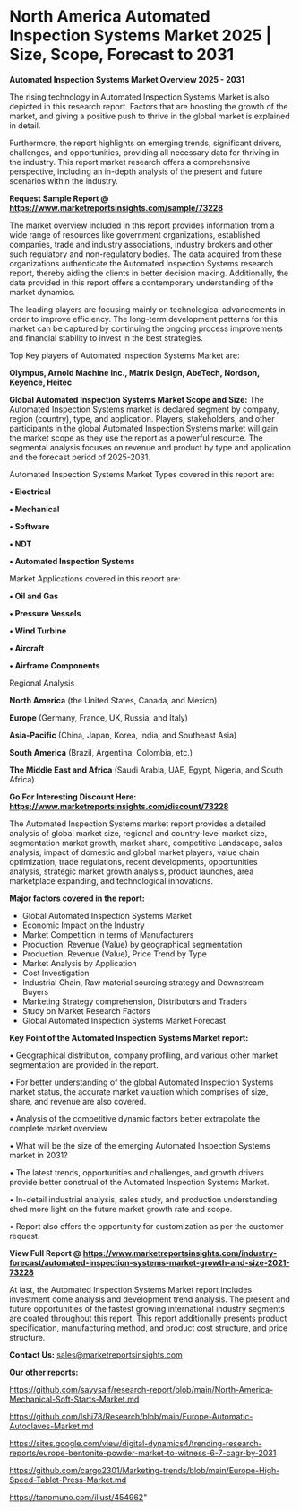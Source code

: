 # North America Automated Inspection Systems Market 2025 | Size, Scope, Forecast to 2031

<Strong> Automated Inspection Systems Market Overview 2025 - 2031</strong>

The rising technology in Automated Inspection Systems Market is also depicted in this research report. Factors that are boosting the growth of the market, and giving a positive push to thrive in the global market is explained in detail.

Furthermore, the report highlights on emerging trends, significant drivers, challenges, and opportunities, providing all necessary data for thriving in the industry. This report market research offers a comprehensive perspective, including an in-depth analysis of the present and future scenarios within the industry.

<strong>Request Sample Report @ <a href=https://www.marketreportsinsights.com/sample/73228>https://www.marketreportsinsights.com/sample/73228</a></strong>

The market overview included in this report provides information from a wide range of resources like government organizations, established companies, trade and industry associations, industry brokers and other such regulatory and non-regulatory bodies. The data acquired from these organizations authenticate the Automated Inspection Systems research report, thereby aiding the clients in better decision making. Additionally, the data provided in this report offers a contemporary understanding of the market dynamics.

The leading players are focusing mainly on technological advancements in order to improve efficiency. The long-term development patterns for this market can be captured by continuing the ongoing process improvements and financial stability to invest in the best strategies.

Top Key players of Automated Inspection Systems Market are:

<strong>Olympus, Arnold Machine Inc., Matrix Design, AbeTech, Nordson, Keyence, Heitec</strong>

<strong><b>Global Automated Inspection Systems Market Scope and Size:</b></strong>
The Automated Inspection Systems market is declared segment by company, region (country), type, and application. Players, stakeholders, and other participants in the global Automated Inspection Systems market will gain the market scope as they use the report as a powerful resource. The segmental analysis focuses on revenue and product by type and application and the forecast period of 2025-2031.

Automated Inspection Systems Market Types covered in this report are:

<strong>• Electrical

• Mechanical

• Software

• NDT

• Automated Inspection Systems</strong>

Market Applications covered in this report are:

<strong>• Oil and Gas

• Pressure Vessels

• Wind Turbine

• Aircraft

• Airframe Components</strong> 

Regional Analysis

<strong>North America</strong> (the United States, Canada, and Mexico)

<strong>Europe</strong> (Germany, France, UK, Russia, and Italy)

<strong>Asia-Pacific</strong> (China, Japan, Korea, India, and Southeast Asia)

<strong>South America</strong> (Brazil, Argentina, Colombia, etc.)

<strong>The Middle East and Africa</strong> (Saudi Arabia, UAE, Egypt, Nigeria, and South Africa)

<strong>Go For Interesting Discount Here: <a href=https://www.marketreportsinsights.com/discount/73228>https://www.marketreportsinsights.com/discount/73228</a></strong>

The Automated Inspection Systems market report provides a detailed analysis of global market size, regional and country-level market size, segmentation market growth, market share, competitive Landscape, sales analysis, impact of domestic and global market players, value chain optimization, trade regulations, recent developments, opportunities analysis, strategic market growth analysis, product launches, area marketplace expanding, and technological innovations.

<strong><b>Major factors covered in the report:</b></strong>
<ul>
  <li>Global Automated Inspection Systems Market </li>
  <li>Economic Impact on the Industry</li>
  <li>Market Competition in terms of Manufacturers</li>
  <li>Production, Revenue (Value) by geographical segmentation</li>
  <li>Production, Revenue (Value), Price Trend by Type</li>
  <li>Market Analysis by Application</li>
  <li>Cost Investigation</li>
  <li>Industrial Chain, Raw material sourcing strategy and Downstream Buyers</li>
  <li>Marketing Strategy comprehension, Distributors and Traders</li>
  <li>Study on Market Research Factors</li>
  <li>Global Automated Inspection Systems Market Forecast</li>
</ul>

<strong><b>Key Point of the Automated Inspection Systems Market report:</b></strong>

• Geographical distribution, company profiling, and various other market segmentation are provided in the report.

• For better understanding of the global Automated Inspection Systems market status, the accurate market valuation which comprises of size, share, and revenue are also covered.

• Analysis of the competitive dynamic factors better extrapolate the complete market overview

• What will be the size of the emerging Automated Inspection Systems market in 2031?

• The latest trends, opportunities and challenges, and growth drivers provide better construal of the Automated Inspection Systems Market.

• In-detail industrial analysis, sales study, and production understanding shed more light on the future market growth rate and scope.

• Report also offers the opportunity for customization as per the customer request.

<strong><b>View Full Report @ <a href=https://www.marketreportsinsights.com/industry-forecast/automated-inspection-systems-market-growth-and-size-2021-73228>https://www.marketreportsinsights.com/industry-forecast/automated-inspection-systems-market-growth-and-size-2021-73228</a></b></strong>


At last, the Automated Inspection Systems Market report includes investment come analysis and development trend analysis. The present and future opportunities of the fastest growing international industry segments are coated throughout this report. This report additionally presents product specification, manufacturing method, and product cost structure, and price structure.

<strong>Contact Us:</strong>
sales@marketreportsinsights.com

<strong>Our other reports:</strong>

<a href=https://github.com/sayysaif/research-report/blob/main/North-America-Mechanical-Soft-Starts-Market.md>https://github.com/sayysaif/research-report/blob/main/North-America-Mechanical-Soft-Starts-Market.md</a>

<a href=https://github.com/Ishi78/Research/blob/main/Europe-Automatic-Autoclaves-Market.md>https://github.com/Ishi78/Research/blob/main/Europe-Automatic-Autoclaves-Market.md</a>

<a href=https://sites.google.com/view/digital-dynamics4/trending-research-reports/europe-bentonite-powder-market-to-witness-6-7-cagr-by-2031>https://sites.google.com/view/digital-dynamics4/trending-research-reports/europe-bentonite-powder-market-to-witness-6-7-cagr-by-2031</a>

<a href=https://github.com/cargo2301/Marketing-trends/blob/main/Europe-High-Speed-Tablet-Press-Market.md>https://github.com/cargo2301/Marketing-trends/blob/main/Europe-High-Speed-Tablet-Press-Market.md</a>

<a href=https://tanomuno.com/illust/454962>https://tanomuno.com/illust/454962</a>"
